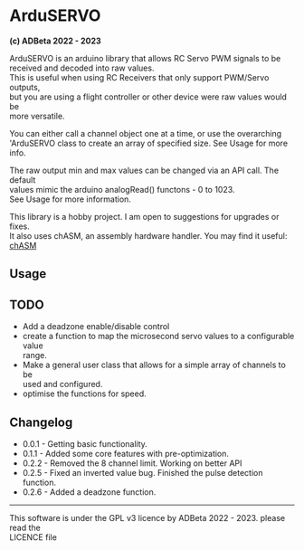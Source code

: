 # ArduSERVO
<b> (c) ADBeta 2022 - 2023 </b>

ArduSERVO is an arduino library that allows RC Servo PWM signals to be  
received and decoded into raw values.  
This is useful when using RC Receivers that only support PWM/Servo outputs,  
but you are using a flight controller or other device were raw values would be  
more versatile.  

You can either call a channel object one at a time, or use the overarching  
'ArduSERVO class to create an array of specified size. See Usage for more info.  

The raw output min and max values can be changed via an API call. The default  
values mimic the arduino analogRead() functons - 0 to 1023.  
See Usage for more information.  

This library is a hobby project. I am open to suggestions for upgrades or fixes.  
It also uses chASM, an assembly hardware handler. You may find it useful: [chASM](https://github.com/ADBeta/chASM)

## Usage

## TODO
* Add a deadzone enable/disable control
* create a function to map the microsecond servo values to a configurable value  
range.  
* Make a general user class that allows for a simple array of channels to be  
used and configured.  
* optimise the functions for speed.

## Changelog
* 0.0.1 - Getting basic functionality.  
* 0.1.1 - Added some core features with pre-optimization.  
* 0.2.2 - Removed the 8 channel limit. Working on better API  
* 0.2.5 - Fixed an inverted value bug. Finished the pulse detection function.
* 0.2.6 - Added a deadzone function.

--------------------------------------------------------------------------------
This software is under the GPL v3 licence by ADBeta 2022 - 2023. please read the  
LICENCE file
